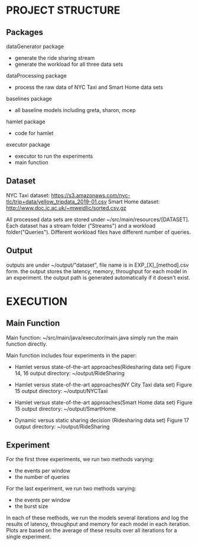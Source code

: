 PROJECT STRUCTURE
====

Packages
----
dataGenerator package
* generate the ride sharing stream
* generate the workload for all three data sets

dataProcessing package
* process the raw data of NYC Taxi and Smart Home data sets

baselines package
* all baseline models including greta, sharon, mcep

hamlet package
* code for hamlet

executor package
* executor to run the experiments
* main function

Dataset
----

 NYC Taxi dataset: https://s3.amazonaws.com/nyc-tlc/trip+data/yellow_tripdata_2019-01.csv
 Smart Home dataset: http://www.doc.ic.ac.uk/~mweidlic/sorted.csv.gz

 All processed data sets are stored under ~/src/main/resources/[DATASET].
 Each dataset has a stream folder ("Streams") and a workload folder("Queries").
 Different workload files have different number of queries.

Output
----

 outputs are under ~/output/"dataset", file name is in EXP_[X]_[method].csv form.
 the output stores the latency, memory, throughput for each model in an experiment.
 the output path is generated automatically if it doesn't exist.


EXECUTION
====

Main Function
----


 Main function: ~/src/main/java/executor/main.java
 simply run the main function directly.

 Main function includes four experiments in the paper:
 * Hamlet versus state-of-the-art approaches(Ridesharing data set)
     Figure 14, 16
     output directory: ~/output/RideSharing

 * Hamlet versus state-of-the-art approaches(NY City Taxi data set)
     Figure 15
     output directory: ~/output/NYCTaxi

 * Hamlet versus state-of-the-art approaches(Smart Home data set)
     Figure 15
     output directory: ~/output/SmartHome

 * Dynamic versus static sharing decision (Ridesharing data set)
     Figure 17
     output directory: ~/output/RideSharing

Experiment
----
    
 For the first three experiments, we run two methods varying:
* the events per window
* the number of queries

 For the last experiment, we run two methods varying:
* the events per window
* the burst size


 In each of these methods, we run the models several iterations and log the results of latency, throughput and memory for each model in each iteration.
 Plots are based on the average of these results over all iterations for a single experiment.

